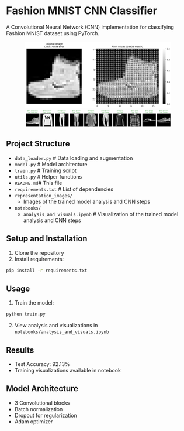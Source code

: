 # Fashion MNIST CNN Classifier

A Convolutional Neural Network (CNN) implementation for classifying Fashion MNIST dataset using PyTorch.

<div align="center">
  <img src="representation_images/image_vs_pixels.png" width="400" alt="Image vs Pixels Visualization"/>
  <img src="representation_images/model_predictions_example.png" width="400" alt="Model Predictions Example"/>
</div>


## Project Structure
* `data_loader.py` # Data loading and augmentation
* `model.py` # Model architecture
* `train.py` # Training script
* `utils.py` # Helper functions
* `README.md`# This file
* `requirements.txt` # List of dependencies
* `representation_images/`
    * Images of the trained model analysis and CNN steps
* `notebooks/`
    * `analysis_and_visuals.ipynb` # Visualization of the trained model analysis and CNN steps

## Setup and Installation
1. Clone the repository
2. Install requirements:
``` bash
pip install -r requirements.txt
```
## Usage
1. Train the model:
``` bash
python train.py
```

2. View analysis and visualizations in `notebooks/analysis_and_visuals.ipynb`

## Results
- Test Accuracy: 92.13%
- Training visualizations available in notebook

## Model Architecture
- 3 Convolutional blocks
- Batch normalization
- Dropout for regularization
- Adam optimizer
